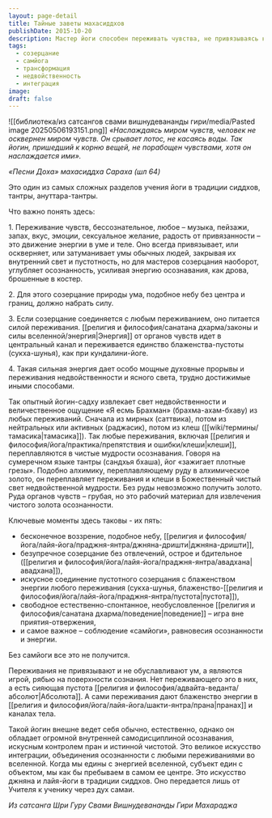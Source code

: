 ```yaml
---
layout: page-detail
title: Тайные заветы махасиддхов
publishDate: 2015-10-20
description: Мастер йоги способен переживать чувства, не привязываясь к ним, превращая любую энергию ощущений в чистое осознавание и блаженство-пустоту. Ключ - сильное созерцание, равновесие осознанности и энергии (самйога), интеграция всех переживаний в недвойственное единство. Это высшее искусство тантры - переплавлять любые ощущения в свет мудрости, оставаясь свободным и естественным.
tags:
  - созерцание
  - самйога
  - трансформация
  - недвойственность
  - интеграция
image: 
draft: false
---
```

![[библиотека/из сатсангов свами вишнудевананды гири/media/Pasted image 20250506193151.png]]
_«Наслаждаясь миром чувств, человек не осквернен миром чувств. Он срывает лотос, не касаясь воды. Так йогин, пришедший к корню вещей, не порабощен чувствами, хотя он наслаждается ими»._

_«Песни Доха» махасиддха Сараха (шл 64)_

Это один из самых сложных разделов учения йоги в традиции сиддхов, тантры, ануттара-тантры.

Что важно понять здесь:

1\. Переживание чувств, бессознательное, любое – музыка, пейзажи, запах, вкус, эмоции, сексуальное желание, радость от привязанности – это движение энергии в уме и теле. Оно всегда привязывает, или оскверняет, или затуманивает умы обычных людей, закрывая их внутренний свет и пустотность, но для мастеров созерцания наоборот, углубляет осознанность, усиливая энергию осознавания, как дрова, брошенные в костер.

2\. Для этого созерцание природы ума, подобное небу без центра и границ, должно набрать силу.

3\. Если созерцание соединяется с любым переживанием, оно питается силой переживания. [[религия и философия/санатана дхарма/законы и силы вселенной/энергия|Энергия]] от органов чувств идет в центральный канал и переживается единство блаженства-пустоты (сукха-шунья), как при кундалини-йоге.

4\. Такая сильная энергия дает особо мощные духовные прорывы и переживания недвойственности и ясного света, трудно достижимые иными способами.

Так опытный йогин-садху извлекает свет недвойственности и величественное ощущение «Я есмь Брахман» (брахма-ахам-бхаву) из любых переживаний. Сначала из мирных (саттвика), потом из нейтральных или активных (раджасик), потом из клеш ([[wiki/термины/тамасика|тамасика]]). Так любые переживания, включая [[религия и философия/йога/практика/препятствия и ошибки/клеши|клеши]], переплавляются в чистые мудрости осознавания. Говоря на сумеречном языке тантры (сандхья бхаша), йог «зажигает плотные грезы». Подобно алхимику, переплавляющему руду в алхимическое золото, он переплавляет переживания и клеши в Божественный чистый свет недвойственной мудрости. Без руды невозможно получить золото. Руда органов чувств – грубая, но это рабочий материал для извлечения чистого золота осознанности.

Ключевые моменты здесь таковы - их пять:

* бесконечное воззрение, подобное небу, [[религия и философия/йога/лайя-йога/праджня-янтра/джняна-дришти|джняна-дришти]],
* безупречное созерцание без отвлечений, острое и бдительное ([[религия и философия/йога/лайя-йога/праджня-янтра/авадхана|авадхана]]),
* искусное соединение пустотного созерцания с блаженством энергии любого переживания (сукха-шунья, блаженство-[[религия и философия/йога/лайя-йога/праджня-янтра/пустота|пустота]]),
* свободное естественно-спонтанное, необусловленное [[религия и философия/санатана дхарма/поведение|поведение]] – игра вне приятия-отвержения,
* и самое важное – соблюдение «самйоги», равновесия осознанности и энергии.

Без самйоги все это не получится.

Переживания не привязывают и не обуславливают ум, а являются игрой, рябью на поверхности сознания. Нет переживающего эго в них, а есть сияющая пустота [[религия и философия/адвайта-веданта/абсолют|Абсолюта]]. А сами переживания дают блаженство энергии в [[религия и философия/йога/лайя-йога/шакти-янтра/прана|пранах]] и каналах тела.

Такой йогин внешне ведет себя обычно, естественно, однако он обладает огромной внутренней самодисциплиной осознавания, искусным контролем пран и истинной чистотой. Это великое искусство интеграции, объединения осознанности с любыми переживаниями во вселенной. Когда мы едины с энергией вселенной, субъект един с объектом, мы как бы пребываем в самом ее центре. Это искусство джняна и лайя-йоги в традиции сиддхов. Оно передается лишь от Учителя к ученику через дух самаи.

*Из сатсанга Шри Гуру Свами Вишнудевананды Гири Махараджа*